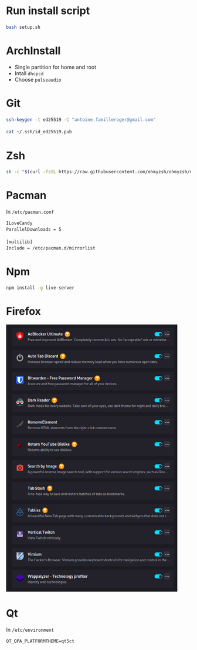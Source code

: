 # Run install script

```bash
bash setup.sh
```

# ArchInstall

- Single partition for home and root
- Intall `dhcpcd`
- Choose `pulseaudio`

# Git

```bash
ssh-keygen -t ed25519 -C "antoine.familleroger@gmail.com"

cat ~/.ssh/id_ed25519.pub
```

# Zsh

```bash
sh -c "$(curl -fsSL https://raw.githubusercontent.com/ohmyzsh/ohmyzsh/master/tools/install.sh)"
```

# Pacman

In `/etc/pacman.conf`
```bash
ILoveCandy
ParallelDownloads = 5
 
[multilib]
Include = /etc/pacman.d/mirrorlist
```

# Npm

```bash
npm install -g live-server
```

# Firefox

![](img/2024-01-26-15-18-37.png)

# Qt

In `/etc/environment`
```
QT_QPA_PLATFORMTHEME=qt5ct
```

